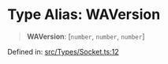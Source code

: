 # Type Alias: WAVersion

> **WAVersion**: \[`number`, `number`, `number`\]

Defined in: [src/Types/Socket.ts:12](https://github.com/Fokusdotid/Baileys/blob/b457796e9982984bfe7323cdd6fea8bc613c4ed0/src/Types/Socket.ts#L12)
